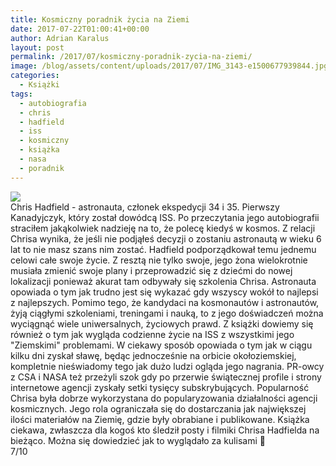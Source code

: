 ```yaml
---
title: Kosmiczny poradnik życia na Ziemi
date: 2017-07-22T01:00:41+00:00
author: Adrian Karalus
layout: post
permalink: /2017/07/kosmiczny-poradnik-zycia-na-ziemi/
image: /blog/assets/content/uploads/2017/07/IMG_3143-e1500677939844.jpg
categories:
  - Książki
tags:
  - autobiografia
  - chris
  - hadfield
  - iss
  - kosmiczny
  - książka
  - nasa
  - poradnik
---
```

![](/blog/assets/content/uploads/2017/07/IMG_3143-e1500677939844.jpg)  
Chris Hadfield - astronauta, członek ekspedycji 34 i 35. Pierwszy Kanadyjczyk, który został dowódcą ISS. Po przeczytania jego autobiografii straciłem jakąkolwiek nadzieję na to, że polecę kiedyś w kosmos. Z relacji Chrisa wynika, że jeśli nie podjąłeś decyzji o zostaniu astronautą w wieku 6 lat to nie masz szans nim zostać. Hadfield podporządkował temu jednemu celowi całe swoje życie. Z resztą nie tylko swoje, jego żona wielokrotnie musiała zmienić swoje plany i przeprowadzić się z dziećmi do nowej lokalizacji ponieważ akurat tam odbywały się szkolenia Chrisa. Astronauta opowiada o tym jak trudno jest się wykazać gdy wszyscy wokół to najlepsi z najlepszych. Pomimo tego, że kandydaci na kosmonautów i astronautów, żyją ciągłymi szkoleniami, treningami i nauką, to z jego doświadczeń można wyciągnąć wiele uniwersalnych, życiowych prawd. Z książki dowiemy się również o tym jak wygląda codzienne życie na ISS z wszystkimi jego "Ziemskimi" problemami. W ciekawy sposób opowiada o tym jak w ciągu kilku dni zyskał sławę, będąc jednocześnie na orbicie okołoziemskiej, kompletnie nieświadomy tego jak dużo ludzi ogląda jego nagrania. PR-owcy z CSA i NASA też przeżyli szok gdy po przerwie świątecznej profile i strony internetowe agencji zyskały setki tysięcy subskrybujących. Popularność Chrisa była dobrze wykorzystana do popularyzowania działalności agencji kosmicznych. Jego rola ograniczała się do dostarczania jak największej ilości materiałów na Ziemię, gdzie były obrabiane i publikowane. Książka ciekawa, zwłaszcza dla kogoś kto śledził posty i filmiki Chrisa Hadfielda na bieżąco. Można się dowiedzieć jak to wyglądało za kulisami 🙂  
7/10